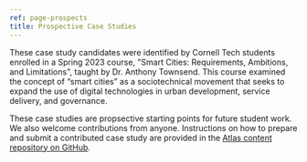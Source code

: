 ```yaml
---
ref: page-prospects
title: Prospective Case Studies
---
```


These case study candidates were identified by Cornell Tech students enrolled in a Spring 2023 course, "Smart Cities: Requirements, Ambitions, and Limitations", taught by Dr. Anthony Townsend. This course examined the concept of “smart cities” as a sociotechnical movement that seeks to expand the use of digital technologies in urban development, service delivery, and governance.

These case studies are propsective starting points for future student work. We also welcome contributions from anyone. Instructions on how to prepare and submit a contributed case study are provided in the [Atlas content repository on GitHub](https://github.com/Cornell-Tech-Urban-Tech-Hub/atlas-of-urban-tech/).
